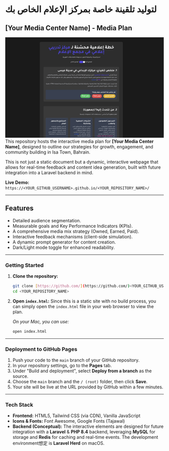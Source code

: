 # لتوليد تلقينة خاصة بمركز الإعلام الخاص بك

## [Your Media Center Name] - Media Plan

![alt text](<assets/images/Screenshot 2025-07-23.jpg>)
This repository hosts the interactive media plan for **[Your Media Center Name]**, designed to outline our strategies for growth, engagement, and community building in Isa Town, Bahrain.

This is not just a static document but a dynamic, interactive webpage that allows for real-time feedback and content idea generation, built with future integration into a Laravel backend in mind.

**Live Demo:** `https://<YOUR_GITHUB_USERNAME>.github.io/<YOUR_REPOSITORY_NAME>/`

---

## **Features**

- Detailed audience segmentation.
- Measurable goals and Key Performance Indicators (KPIs).
- A comprehensive media mix strategy (Owned, Earned, Paid).
- Interactive feedback mechanisms (client-side simulation).
- A dynamic prompt generator for content creation.
- Dark/Light mode toggle for enhanced readability.

---

### **Getting Started**

1. **Clone the repository:**

    ```bash
    git clone [https://github.com/](https://github.com/)<YOUR_GITHUB_USERNAME>/<YOUR_REPOSITORY_NAME>.git
    cd <YOUR_REPOSITORY_NAME>
    ```

2. **Open `index.html`:**
    Since this is a static site with no build process, you can simply open the `index.html` file in your web browser to view the plan.

    *On your Mac, you can use:*

    ```bash
    open index.html
    ```

---

### **Deployment to GitHub Pages**

1. Push your code to the `main` branch of your GitHub repository.
2. In your repository settings, go to the **Pages** tab.
3. Under "Build and deployment", select **Deploy from a branch** as the source.
4. Choose the `main` branch and the `/ (root)` folder, then click **Save**.
5. Your site will be live at the URL provided by GitHub within a few minutes.

---

### **Tech Stack**

- **Frontend:** HTML5, Tailwind CSS (via CDN), Vanilla JavaScript
- **Icons & Fonts:** Font Awesome, Google Fonts (Tajawal)
- **Backend (Conceptual):** The interactive elements are designed for future integration with a **Laravel** & **PHP 8.4** backend, leveraging **MySQL** for storage and **Redis** for caching and real-time events. The development environment想定 is **Laravel Herd** on macOS.
